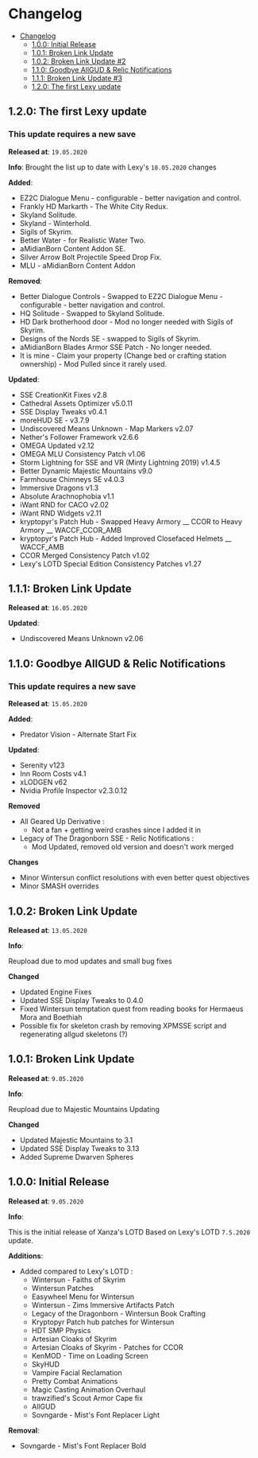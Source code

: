 # Changelog

- [Changelog](#changelog)
  - [1.0.0: Initial Release](#100-initial-release)
  - [1.0.1: Broken Link Update](#101-broken-link-update)
  - [1.0.2: Broken Link Update #2](#102-broken-link-update)
  - [1.1.0: Goodbye AllGUD & Relic Notifications](#110-goodbye-allgud--relic-notifications)
  - [1.1.1: Broken Link Update #3](#111-broken-link-update)
  - [1.2.0: The first Lexy update](#120-the-first-lexy-update)

## 1.2.0: The first Lexy update
### This update requires a new save
**Released at**: `19.05.2020`

**Info**:
Brought the list up to date with Lexy's `18.05.2020` changes

**Added**:
- EZ2C Dialogue Menu - configurable - better navigation and control.
- Frankly HD Markarth - The White City Redux.
- Skyland Solitude.
- Skyland - Winterhold.
- Sigils of Skyrim.
- Better Water - for Realistic Water Two.
- aMidianBorn Content Addon SE.
- Silver Arrow Bolt Projectile Speed Drop Fix.
- MLU - aMidianBorn Content Addon

**Removed**:
- Better Dialogue Controls - Swapped to EZ2C Dialogue Menu - configurable - better navigation and control.
- HQ Solitude - Swapped to Skyland Solitude.
- HD Dark brotherhood door - Mod no longer needed with Sigils of Skyrim.
- Designs of the Nords SE - swapped to Sigils of Skyrim.
- aMidianBorn Blades Armor SSE Patch - No longer needed.
- It is mine - Claim your property (Change bed or crafting station ownership) - Mod Pulled since it rarely used.

**Updated**:
- SSE CreationKit Fixes v2.8
- Cathedral Assets Optimizer v5.0.11
- SSE Display Tweaks v0.4.1
- moreHUD SE - v3.7.9
- Undiscovered Means Unknown - Map Markers v2.07
- Nether's Follower Framework v2.6.6
- OMEGA Updated v2.12
- OMEGA MLU Consistency Patch v1.06
- Storm Lightning for SSE and VR (Minty Lightning 2019) v1.4.5
- Better Dynamic Majestic Mountains v9.0
- Farmhouse Chimneys SE v4.0.3
- Immersive Dragons v1.3
- Absolute Arachnophobia v1.1
- iWant RND for CACO v2.02
- iWant RND Widgets v2.11
- kryptopyr's Patch Hub - Swapped Heavy Armory __ CCOR  to Heavy Armory __ WACCF_CCOR_AMB
- kryptopyr's Patch Hub - Added Improved Closefaced Helmets __ WACCF_AMB
- CCOR Merged Consistency Patch v1.02
- Lexy's LOTD Special Edition Consistency Patches v1.27

## 1.1.1: Broken Link Update

**Released at**: `16.05.2020`

**Updated**:
- Undiscovered Means Unknown v2.06


## 1.1.0: Goodbye AllGUD & Relic Notifications
### This update requires a new save
**Released at**: `15.05.2020`

**Added**:
- Predator Vision - Alternate Start Fix

**Updated**:
- Serenity v123
- Inn Room Costs v4.1
- xLODGEN v62
- Nvidia Profile Inspector v2.3.0.12

**Removed**
- All Geared Up Derivative : 
  - Not a fan + getting weird crashes since I added it in
- Legacy of The Dragonborn SSE - Relic Notifications : 
  - Mod Updated, removed old version and doesn't work merged

**Changes**
- Minor Wintersun conflict resolutions with even better quest objectives
- Minor SMASH overrides

## 1.0.2: Broken Link Update

**Released at**: `13.05.2020`

**Info**:

Reupload due to mod updates and small bug fixes

**Changed**
- Updated Engine Fixes
- Updated SSE Display Tweaks to 0.4.0
- Fixed Wintersun temptation quest from reading books for Hermaeus Mora and Boethiah
- Possible fix for skeleton crash by removing XPMSSE script and regenerating allgud skeletons (?)

## 1.0.1: Broken Link Update

**Released at**: `9.05.2020`

**Info**:

Reupload due to Majestic Mountains Updating

**Changed**
- Updated Majestic Mountains to 3.1
- Updated SSE Display Tweaks to 3.13
- Added Supreme Dwarven Spheres 

## 1.0.0: Initial Release

**Released at**: `9.05.2020`

**Info**:

This is the initial release of Xanza's LOTD Based on Lexy's LOTD `7.5.2020` update.

**Additions**:
- Added compared to Lexy's LOTD : 
  - Wintersun - Faiths of Skyrim
  - Wintersun Patches
  - Easywheel Menu for Wintersun
  - Wintersun - Zims Immersive Artifacts Patch
  - Legacy of the Dragonborn - Wintersun Book Crafting
  - Kryptopyr Patch hub patches for Wintersun
  - HDT SMP Physics
  - Artesian Cloaks of Skyrim
  - Artesian Cloaks of Skyrim - Patches for CCOR
  - KenMOD - Time on Loading Screen
  - SkyHUD
  - Vampire Facial Reclamation
  - Pretty Combat Animations
  - Magic Casting Animation Overhaul
  - trawzified's Scout Armor Cape fix
  - AllGUD
  - Sovngarde - Mist's Font Replacer Light
  
**Removal**:
 - Sovngarde - Mist's Font Replacer Bold
